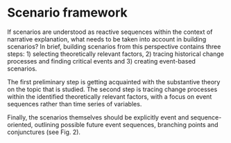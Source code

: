 # Scenario framework

If scenarios are understood as reactive sequences within the context of narrative explanation, what needs to be taken into account in building scenarios? In brief, building scenarios from this perspective contains three steps: 1) selecting theoretically relevant factors, 2) tracing historical change processes and finding critical events and 3) creating event-based scenarios.

The first preliminary step is getting acquainted with the substantive theory on the topic that is studied. The second step is tracing change processes within the identified theoretically relevant factors, with a focus on event sequences rather than time series of variables.

Finally, the scenarios themselves should be explicitly event and sequence-oriented, outlining possible future event sequences, branching points and conjunctures (see Fig. 2).